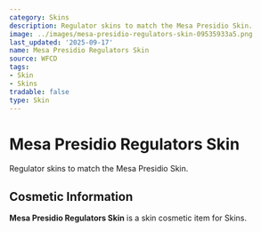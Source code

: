 ```yaml
---
category: Skins
description: Regulator skins to match the Mesa Presidio Skin.
image: ../images/mesa-presidio-regulators-skin-09535933a5.png
last_updated: '2025-09-17'
name: Mesa Presidio Regulators Skin
source: WFCD
tags:
- Skin
- Skins
tradable: false
type: Skin
---
```


# Mesa Presidio Regulators Skin

Regulator skins to match the Mesa Presidio Skin.

## Cosmetic Information

**Mesa Presidio Regulators Skin** is a skin cosmetic item for Skins.

